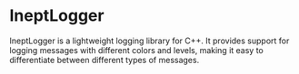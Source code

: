 # IneptLogger
IneptLogger is a lightweight logging library for C++. It provides support for logging messages with different colors and levels, making it easy to differentiate between different types of messages.
